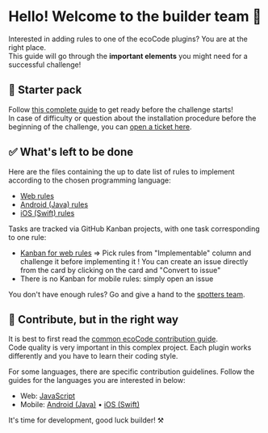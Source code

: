 # Hello! Welcome to the builder team 👋

Interested in adding rules to one of the ecoCode plugins? You are at the right place.\
This guide will go through the **important elements** you might need for a successful challenge!

## 🎒 Starter pack

Follow [this complete guide](starter-pack-challenge.md) to get ready before the challenge starts!\
In case of difficulty or question about the installation procedure before the beginning of the challenge, you can [open a ticket here](https://github.com/green-code-initiative/ecoCode-common/issues).

## ✅ What's left to be done

Here are the files containing the up to date list of rules to implement according to the chosen programming language:

- [Web rules](https://github.com/green-code-initiative/ecoCode/blob/main/RULES.md)
- [Android (Java) rules](https://github.com/green-code-initiative/ecoCode-mobile/blob/main/android-plugin/RULES.md)
- [iOS (Swift) rules](https://github.com/green-code-initiative/ecoCode-mobile/blob/main/ios-plugin/RULES.md)

Tasks are tracked via GitHub Kanban projects, with one task corresponding to one rule:

- [Kanban for web rules](https://github.com/orgs/green-code-initiative/projects/1) => Pick rules from "Implementable" column and challenge it before implementing it ! You can create an issue directly from the card by clicking on the card and "Convert to issue"
- There is no Kanban for mobile rules: simply open an issue

You don't have enough rules? Go and give a hand to the [spotters team](spotters.md).

## 🚦 Contribute, but in the right way

It is best to first read the [common ecoCode contribution guide](https://github.com/green-code-initiative/ecoCode-common/blob/main/doc/CONTRIBUTING.md).\
Code quality is very important in this complex project. Each plugin works differently and you have to learn their coding style.

For some languages, there are specific contribution guidelines. Follow the guides for the languages you are interested in below:

- Web: [JavaScript](https://github.com/green-code-initiative/ecoCode-linter/blob/main/eslint-plugin/CONTRIBUTING.md)
- Mobile: [Android (Java)](https://github.com/green-code-initiative/ecoCode-mobile/blob/main/android-plugin/CONTRIBUTING.md) • [iOS (Swift)](https://github.com/green-code-initiative/ecoCode-mobile/blob/main/ios-plugin/CONTRIBUTING.md)

It's time for development, good luck builder! ⚒️
